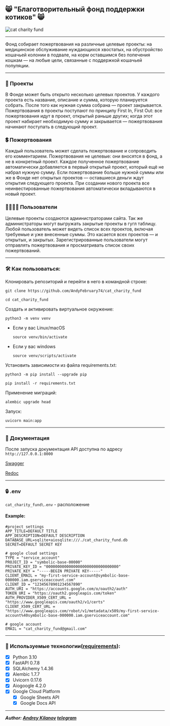 ## :smile_cat: "Благотворительный фонд поддержки котиков" :smile_cat:

![](https://github.com/AndyFebruary74/cat_charity_fund/blob/master/cat.jpg "cat charity fund")

---

Фонд собирает пожертвования на различные целевые проекты: на медицинское 
обслуживание нуждающихся хвостатых, на обустройство кошачьей колонии в подвале,
на корм оставшимся без попечения кошкам — на любые цели, связанные с поддержкой
кошачьей популяции.

---

### :mechanical_arm: Проекты

В Фонде может быть открыто несколько целевых проектов. У каждого проекта
есть название, описание и сумма, которую планируется собрать. После того как
нужная сумма собрана — проект закрывается.
Пожертвования в проекты поступают по принципу First In, First Out:
все пожертвования идут в проект, открытый раньше других; когда этот проект
набирает необходимую сумму и закрывается — пожертвования начинают поступать в
следующий проект.


### :heavy_dollar_sign: Пожертвования

Каждый пользователь может сделать пожертвование и сопроводить его комментарием.
Пожертвования не целевые: они вносятся в фонд, а не в конкретный проект. Каждое
полученное пожертвование автоматически добавляется в первый открытый проект,
который ещё не набрал нужную сумму. Если пожертвование больше нужной суммы или
же в Фонде нет открытых проектов — оставшиеся деньги ждут открытия следующего 
проекта. При создании нового проекта все неинвестированные пожертвования
автоматически вкладываются в новый проект.

### :family_man_woman_girl_boy: Пользователи

Целевые проекты создаются администраторами сайта. Так же администраторы могут
выгружать закрытые проекты в гугл таблицу.  
Любой пользователь может видеть список всех проектов, включая требуемые и уже
внесенные суммы. Это касается всех проектов — и открытых, и закрытых.
Зарегистрированные пользователи могут отправлять пожертвования и просматривать 
список своих пожертвований.

---



### :hammer_and_wrench: Как пользоваться:
Клонировать репозиторий и перейти в него в командной строке:

```
git clone https://github.com/AndyFebruary74/cat_charity_fund
```

```
cd cat_charity_fund
```

Cоздать и активировать виртуальное окружение:

```
python3 -m venv venv
```

* Если у вас Linux/macOS

    ```
    source venv/bin/activate
    ```

* Если у вас windows

    ```
    source venv/scripts/activate
    ```

Установить зависимости из файла requirements.txt:

```
python3 -m pip install --upgrade pip
```

```
pip install -r requirements.txt
```

Применение миграций:

```
alembic upgrade head

```

Запуск:

```
uvicorn main:app
```

---
### :scroll: Документация 

После запуска документация API доступна по адресу `http://127.0.0.1:8000` 

[Swagger](http://127.0.0.1:8000/docs)

[Redoc](http://127.0.0.1:8000/redoc)

---

### :lock: .env

`cat_charity_fund\.env` - расположение

#### Example:

```
#project settings
APP_TITLE=DEFAULT TITLE
APP_DESCRIPTION=DEFAULT DESCRIPTION
DATABASE_URL=sqlite+aiosqlite:///./cat_charity_fund.db
SECRET=DEFAULT SECRET KEY

# google cloud settings
TYPE = "service_account"
PROJECT_ID = "symbolic-base-00000"
PRIVATE_KEY_ID = "00000000000000000000000000000000"
PRIVATE_KEY = "-----BEGIN PRIVATE KEY-----"
CLIENT_EMAIL = "my-first-service-account@symbolic-base-000000.iam.gserviceaccount.com"
CLIENT_ID = "12345678901234567890"
AUTH_URI = "https://accounts.google.com/o/oauth2/auth"
TOKEN_URI = "https://oauth2.googleapis.com/token"
AUTH_PROVIDER_X509_CERT_URL = "https://www.googleapis.com/oauth2/v1/certs"
CLIENT_X509_CERT_URL = "https://www.googleapis.com/robot/v1/metadata/x509/my-first-service-account%40symbolic-base-000000.iam.gserviceaccount.com"

# google account
EMAIL = "cat_charity_fund@gmail.com"
```

---

### :high_brightness: Используемые технологии([requirements](https://github.com/AndyFebruary74/cat_charity_fund/blob/master/requirements.txt)):
- [x] Python 3.10
- [x] FastAPI 0.7.8
- [x] SQLAlchemy 1.4.36
- [x] Alembic 1.7.7
- [x] Uvicorn 0.17.6
- [x] Aiogoogle 4.2.0
- [x] Google Cloud Platform
  - [x] Google Sheets API
  - [x] Google Docs API

---

**_Author: [Andrey Kilanov](https://github.com/AndyFebruary74/) [telegram](https://t.me/AndyFebruary)_**